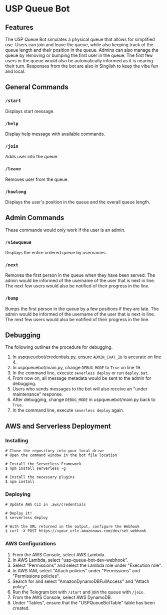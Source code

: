 # USP Queue Bot

## Features

The USP Queue Bot simulates a physical queue that allows for simplified use.
Users can join and leave the queue, while also keeping track of the queue length and their position in the queue.
Admins can also manage the queue by removing or bumping the first user in the queue.
The first few users in the queue would also be automatically informed as it is nearing their turn.
Responses from the bot are also in Singlish to keep the vibe fun and local.

## General Commands

### `/start`

Displays start message.

### `/help`

Display help message with available commands.

### `/join`

Adds user into the queue.

### `/leave`

Removes user from the queue.

### `/howlong`

Displays the user's position in the queue and the overall queue length.

## Admin Commands

These commands would only work if the user is an admin.

### `/viewqueue`

Displays the entire ordered queue by usernames.

### `/next`

Removes the first person in the queue when they have been served.
The admin would be informed of the username of the user that is next in line.
The next few users would also be notified of their progress in the line.

### `/bump`

Bumps the first person in the queue by a few positions if they are late.
The admin would be informed of the username of the user that is next in line.
The next few users would also be notified of their progress in the line.

## Debugging

The following outlines the procedure for debugging.

1. In uspqueuebot/credentials.py, ensure `ADMIN_CHAT_ID` is accurate on line 4.
2. In uspqueuebot/main.py, change `DEBUG_MODE` to `True` on line 19.
3. In the command line, execute `severless deploy` or run `deploy.bat`.
4. From now on, all message metadata would be sent to the admin for debugging.
5. Users who sends messages to the bot will also receive an "under maintenance" response.
6. After debugging, change `DEBUG_MODE` in uspqueuebot/main.py back to `True`.
7. In the command line, execute `severless deploy` again.

## AWS and Serverless Deployment

### Installing

```lang-none
# Clone the repository into your local drive
# Open the command window in the bot file location

# Install the Serverless Framework
$ npm install serverless -g

# Install the necessary plugins
$ npm install
```

### Deploying

```lang-none
# Update AWS CLI in .aws/credentials

# Deploy it!
$ serverless deploy

# With the URL returned in the output, configure the Webhook
$ curl -X POST https://<your_url>.amazonaws.com/dev/set_webhook
```

### AWS Configurations

1. From the AWS Console, select AWS Lambda.
2. In AWS Lambda, select "usp-queue-bot-dev-webhook".
3. Select "Permissions" and select the Lambda role under "Execution role".
4. In AWS IAM, select "Attach policies" under "Permissions" and "Permissions policies".
5. Search for and select "AmazonDynamoDBFullAccess" and "Attach policy".
6. Run the Telegram bot with `/start` and join the queue with `/join`.
7. From the AWS Console, select AWS DynamoDB.
8. Under "Tables", ensure that the "USPQueueBotTable" table has been created.
